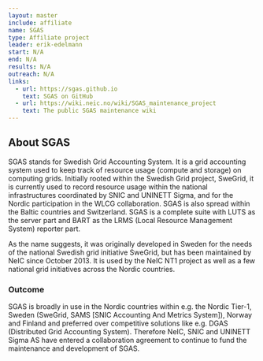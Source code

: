 ```yaml
---
layout: master
include: affiliate
name: SGAS
type: Affiliate project
leader: erik-edelmann
start: N/A
end: N/A
results: N/A
outreach: N/A
links:
  - url: https://sgas.github.io
    text: SGAS on GitHub
  - url: https://wiki.neic.no/wiki/SGAS_maintenance_project
    text: The public SGAS maintenance wiki
---
```


## About SGAS
SGAS stands for Swedish Grid Accounting System. It is a grid accounting system used to keep track of resource usage (compute and storage) on computing grids. Initially rooted within the Swedish Grid project, SweGrid, it is currently used to record resource usage within the national infrastructures coordinated by SNIC and UNINETT Sigma, and for the Nordic participation in the WLCG collaboration. SGAS is also spread within the Baltic countries and Switzerland. SGAS is a complete suite with LUTS as the server part and BART as the LRMS (Local Resource Management System) reporter part.

As the name suggests, it was originally developed in Sweden for the needs of the national Swedish grid initiative SweGrid, but has been maintained by NeIC since October 2013. It is used by the NeIC NT1 project as well as a few national grid initiatives across the Nordic countries.  
 
### Outcome
SGAS is broadly in use in the Nordic countries within e.g. the Nordic Tier-1, Sweden (SweGrid, SAMS [SNIC Accounting And Metrics System]), Norway and Finland and preferred over competitive solutions like e.g. DGAS (Distributed Grid Accounting System). Therefore NeIC, SNIC and UNINETT Sigma AS have entered a collaboration agreement to continue to fund the maintenance and development of SGAS.

